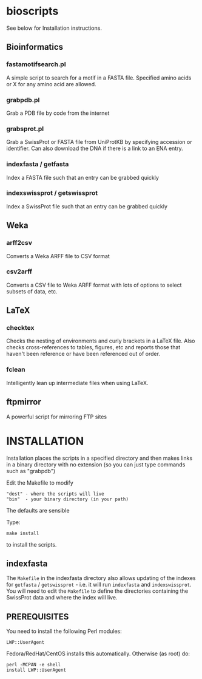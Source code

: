 bioscripts
==========

See below for Installation instructions.

Bioinformatics
--------------

### fastamotifsearch.pl

A simple script to search for a motif in a FASTA file. Specified amino
acids or X for any amino acid are allowed.

### grabpdb.pl

Grab a PDB file by code from the internet

### grabsprot.pl

Grab a SwissProt or FASTA file from UniProtKB by specifying accession
or identifier. Can also download the DNA if there is a link to an ENA
entry.

### indexfasta / getfasta

Index a FASTA file such that an entry can be grabbed quickly

### indexswissprot / getswissprot

Index a SwissProt file such that an entry can be grabbed quickly

Weka
----

### arff2csv

Converts a Weka ARFF file to CSV format

### csv2arff

Converts a CSV file to Weka ARFF format with lots of options to select subsets of data, etc.

LaTeX
-----

### checktex

Checks the nesting of environments and curly brackets in a LaTeX
file. Also checks cross-references to tables, figures, etc and reports
those that haven't been reference or have been referenced out of
order.

### fclean

Intelligently lean up intermediate files when using LaTeX. 

ftpmirror
---------

A powerful script for mirroring FTP sites


INSTALLATION
============

Installation places the scripts in a specified directory and then
makes links in a binary directory with no extension (so you can just
type commands such as "grabpdb")

Edit the Makefile to modify 

    "dest" - where the scripts will live
    "bin"  - your binary directory (in your path)

The defaults are sensible

Type:

    make install

to install the scripts.

indexfasta
----------

The `Makefile` in the indexfasta directory also allows updating of the
indexes for `getfasta` / `getswissprot` - i.e. it will run
`indexfasta` and `indexswissprot`. You will need to edit the
`Makefile` to define the directories containing the SwissProt data and
where the index will live.

PREREQUISITES
-------------

You need to install the following Perl modules:

    LWP::UserAgent

Fedora/RedHat/CentOS installs this automatically. Otherwise (as root)
do: 

    perl -MCPAN -e shell
    install LWP::UserAgent


